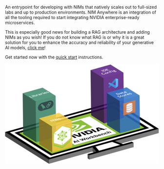 
An entrypoint for developing with NIMs that natively scales out to full-sized labs and up to production environments. NIM Anywhere is an integration of all the tooling required to start integrating NVIDIA enterprise-ready microservices.

This is especially good news for building a RAG architecture and adding NIMs as you wish! If you do not know what RAG is or why it is a great solution for you to enhance the accuracy and reliability of your generative AI models, [click me](https://blogs.nvidia.com/blog/what-is-retrieval-augmented-generation/)!

Get started now with the [quick start](#quick-start) instructions.

![NIM Anywhere Screenshot](_static/nim-anywhere.png)
